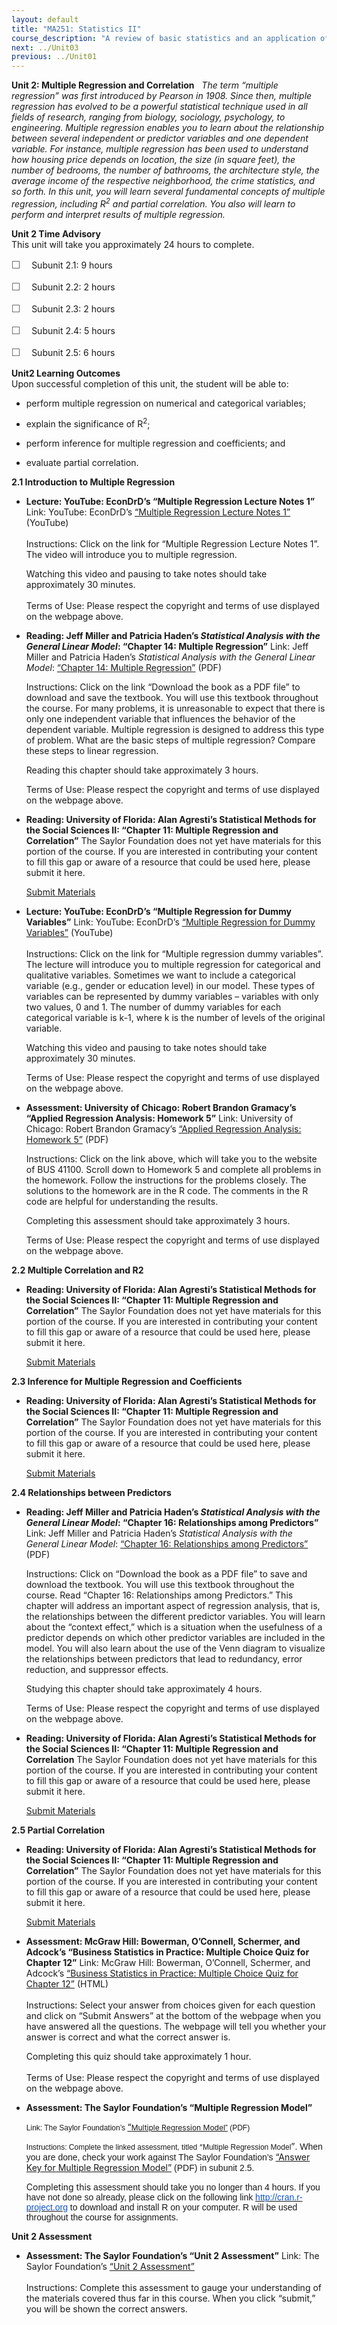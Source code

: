 ```yaml
---
layout: default
title: "MA251: Statistics II"
course_description: "A review of basic statistics and an application of statistical tools and techniques that are routinely used by modern statisticians for building models to analyze complex, multivariate problems."
next: ../Unit03
previous: ../Unit01
---
```

**Unit 2: Multiple Regression and Correlation** <span id="2"></span> 
*The term “multiple regression” was first introduced by Pearson in 1908.
Since then, multiple regression has evolved to be a powerful statistical
technique used in all fields of research, ranging from biology,
sociology, psychology, to engineering. Multiple regression enables you
to learn about the relationship between several independent or predictor
variables and one dependent variable. For instance, multiple regression
has been used to understand how housing price depends on location, the
size (in square feet), the number of bedrooms, the number of bathrooms,
the architecture style, the average income of the respective
neighborhood, the crime statistics, and so forth. In this unit, you will
learn several fundamental concepts of multiple regression, including
R<sup>2</sup> and partial correlation. You also will learn to perform
and interpret results of multiple regression.*

**Unit 2 Time Advisory**  
This unit will take you approximately 24 hours to complete.  
  
 <span dir="LTR"><span
style="color: rgb(85, 85, 85); font-family: 'Myriad Pro', 'Gill Sans', 'Gill Sans MT', Calibri, sans-serif; font-size: 16px; line-height: 21px; text-align: left; -webkit-text-size-adjust: none; ">☐
   </span>Subunit 2.1: 9 hours</span>  
  
 <span dir="LTR"><span
style="color: rgb(85, 85, 85); font-family: 'Myriad Pro', 'Gill Sans', 'Gill Sans MT', Calibri, sans-serif; font-size: 16px; line-height: 21px; text-align: left; -webkit-text-size-adjust: none; ">☐
   </span>Subunit 2.2: 2 hours</span>  
  
 <span dir="LTR"><span
style="color: rgb(85, 85, 85); font-family: 'Myriad Pro', 'Gill Sans', 'Gill Sans MT', Calibri, sans-serif; font-size: 16px; line-height: 21px; text-align: left; -webkit-text-size-adjust: none; ">☐
   </span>Subunit 2.3: 2 hours</span>  
  
 <span dir="LTR"><span
style="color: rgb(85, 85, 85); font-family: 'Myriad Pro', 'Gill Sans', 'Gill Sans MT', Calibri, sans-serif; font-size: 16px; line-height: 21px; text-align: left; -webkit-text-size-adjust: none; ">☐
   </span>Subunit 2.4: 5 hours</span>  
  
 <span dir="LTR"><span
style="color: rgb(85, 85, 85); font-family: 'Myriad Pro', 'Gill Sans', 'Gill Sans MT', Calibri, sans-serif; font-size: 16px; line-height: 21px; text-align: left; -webkit-text-size-adjust: none; ">☐
   </span>Subunit 2.5: 6 hours</span>

**Unit2 Learning Outcomes**  
Upon successful completion of this unit, the student will be able to:  
  
-   perform multiple regression on numerical and categorical variables;

<!-- -->

-   <span dir="LTR">explain the significance of R<sup>2</sup></span>;

<!-- -->

-   perform inference for multiple regression and coefficients; and

<!-- -->

-   evaluate partial correlation.

**2.1 Introduction to Multiple Regression** <span id="2.1"></span> 
-   **Lecture: YouTube: EconDrD’s “Multiple Regression Lecture Notes
    1”**
    Link: YouTube: EconDrD’s [“Multiple Regression Lecture Notes
    1”](http://www.youtube.com/watch?v=nFL-1cg74nA&list=PL6303CF42EE0C3074&index=2)
    (YouTube)  
        
     Instructions: Click on the link for “Multiple Regression Lecture
    Notes 1”. The video will introduce you to multiple regression.  
      
     Watching this video and pausing to take notes should take
    approximately 30 minutes.  
        
     Terms of Use: Please respect the copyright and terms of use
    displayed on the webpage above.

-   **Reading: Jeff Miller and Patricia Haden’s *Statistical Analysis
    with the General Linear Model*: “Chapter 14: Multiple Regression”**
    Link: Jeff Miller and Patricia Haden’s *Statistical Analysis with
    the General Linear Model*: [“Chapter 14: Multiple
    Regression”](http://psy.otago.ac.nz/miller/index.htm#GLMBook)
    (PDF)  
      
     Instructions: Click on the link “Download the book as a PDF file”
    to download and save the textbook. You will use this textbook
    throughout the course. For many problems, it is unreasonable to
    expect that there is only one independent variable that influences
    the behavior of the dependent variable. Multiple regression is
    designed to address this type of problem. What are the basic steps
    of multiple regression? Compare these steps to linear regression.  
      
     Reading this chapter should take approximately 3 hours.  
      
     Terms of Use: Please respect the copyright and terms of use
    displayed on the webpage above.

-   **Reading: University of Florida: Alan Agresti’s Statistical Methods
    for the Social Sciences II: “Chapter 11: Multiple Regression and
    Correlation”**
    The Saylor Foundation does not yet have materials for this portion
    of the course. If you are interested in contributing your content to
    fill this gap or aware of a resource that could be used here, please
    submit it here.

    [Submit Materials](/contribute/)

-   **Lecture: YouTube: EconDrD’s “Multiple Regression for Dummy
    Variables”**
    Link: YouTube: EconDrD’s [“Multiple Regression for Dummy
    Variables”](http://www.youtube.com/watch?v=1RBj8ii39kY&list=PL6303CF42EE0C3074&index=7)
    (YouTube)  
        
     Instructions: Click on the link for “Multiple regression dummy
    variables”. The lecture will introduce you to multiple regression
    for categorical and qualitative variables. Sometimes we want to
    include a categorical variable (e.g., gender or education level) in
    our model. These types of variables can be represented by dummy
    variables – variables with only two values, 0 and 1. The number of
    dummy variables for each categorical variable is k-1, where k is the
    number of levels of the original variable.  
      
     Watching this video and pausing to take notes should take
    approximately 30 minutes.  
      
     Terms of Use: Please respect the copyright and terms of use
    displayed on the webpage above.

-   **Assessment: University of Chicago: Robert Brandon Gramacy’s
    “Applied Regression Analysis: Homework 5”**
    Link: University of Chicago: Robert Brandon Gramacy’s [“Applied
    Regression Analysis: Homework
    5”](http://faculty.chicagobooth.edu/robert.gramacy/teaching.html)
    (PDF)  
      
     Instructions: Click on the link above, which will take you to the
    website of BUS 41100. Scroll down to Homework 5 and complete all
    problems in the homework. Follow the instructions for the problems
    closely. The solutions to the homework are in the R code. The
    comments in the R code are helpful for understanding the results.  
      
     Completing this assessment should take approximately 3 hours.  
      
     Terms of Use: Please respect the copyright and terms of use
    displayed on the webpage above.

**2.2 Multiple Correlation and R2** <span id="2.2"></span> 
-   **Reading: University of Florida: Alan Agresti’s Statistical Methods
    for the Social Sciences II: “Chapter 11: Multiple Regression and
    Correlation”**
    The Saylor Foundation does not yet have materials for this portion
    of the course. If you are interested in contributing your content to
    fill this gap or aware of a resource that could be used here, please
    submit it here.

    [Submit Materials](/contribute/)

**2.3 Inference for Multiple Regression and Coefficients** <span
id="2.3"></span> 
-   **Reading: University of Florida: Alan Agresti’s Statistical Methods
    for the Social Sciences II: “Chapter 11: Multiple Regression and
    Correlation”**
    The Saylor Foundation does not yet have materials for this portion
    of the course. If you are interested in contributing your content to
    fill this gap or aware of a resource that could be used here, please
    submit it here.

    [Submit Materials](/contribute/)

**2.4 Relationships between Predictors** <span id="2.4"></span> 
-   **Reading: Jeff Miller and Patricia Haden’s *Statistical Analysis
    with the General Linear Model*: “Chapter 16: Relationships among
    Predictors”**
    Link: Jeff Miller and Patricia Haden’s *Statistical Analysis with
    the General Linear Model*: [“Chapter 16: Relationships among
    Predictors”](http://psy.otago.ac.nz/miller/index.htm#GLMBook)
    (PDF)  
      
     Instructions: Click on “Download the book as a PDF file” to save
    and download the textbook. You will use this textbook throughout the
    course. Read “Chapter 16: Relationships among Predictors.” This
    chapter will address an important aspect of regression analysis,
    that is, the relationships between the different predictor
    variables. You will learn about the “context effect,” which is a
    situation when the usefulness of a predictor depends on which other
    predictor variables are included in the model. You will also learn
    about the use of the Venn diagram to visualize the relationships
    between predictors that lead to redundancy, error reduction, and
    suppressor effects.   
      
     Studying this chapter should take approximately 4 hours.  
      
     Terms of Use: Please respect the copyright and terms of use
    displayed on the webpage above.

-   **Reading: University of Florida: Alan Agresti’s Statistical Methods
    for the Social Sciences II: “Chapter 11: Multiple Regression and
    Correlation**
    The Saylor Foundation does not yet have materials for this portion
    of the course. If you are interested in contributing your content to
    fill this gap or aware of a resource that could be used here, please
    submit it here.

    [Submit Materials](/contribute/)

**2.5 Partial Correlation** <span id="2.5"></span> 
-   **Reading: University of Florida: Alan Agresti’s Statistical Methods
    for the Social Sciences II: “Chapter 11: Multiple Regression and
    Correlation”**
    The Saylor Foundation does not yet have materials for this portion
    of the course. If you are interested in contributing your content to
    fill this gap or aware of a resource that could be used here, please
    submit it here.

    [Submit Materials](/contribute/)

-   **Assessment: McGraw Hill: Bowerman, O’Connell, Schermer, and
    Adcock’s “Business Statistics in Practice: Multiple Choice Quiz for
    Chapter 12”**
    Link: McGraw Hill: Bowerman, O’Connell, Schermer, and Adcock’s
    [“Business Statistics in Practice: Multiple Choice Quiz for Chapter
    12”](http://highered.mcgraw-hill.com/sites/0070983755/student_view0/chapter12/multiple_choice_quiz.html)
    (HTML)  
        
     Instructions: Select your answer from choices given for each
    question and click on “Submit Answers” at the bottom of the webpage
    when you have answered all the questions. The webpage will tell you
    whether your answer is correct and what the correct answer is.   
      
     Completing this quiz should take approximately 1 hour.  
        
     Terms of Use: Please respect the copyright and terms of use
    displayed on the webpage above.

-   **Assessment: The Saylor Foundation’s “Multiple Regression Model”**

    <span style="font-family: Arial, sans-serif; font-size: 9pt; ">Link:
    The Saylor Foundation’s </span>[“<span
    style="font-size: 9pt;">Multiple Regression
    Model</span>](https://resources.saylor.org/wwwresources/archived/site/wp-content/uploads/2012/08/MA251-Assessment-for-Unit-2.5.FINAL_.pdf)<span
    style="font-size: 9pt; font-family: Arial, sans-serif;">[”](https://resources.saylor.org/wwwresources/archived/site/wp-content/uploads/2012/08/MA251-Assessment-for-Unit-2.5.FINAL_.pdf)
    (PDF)</span>

    <span
    style="font-size: 9pt; font-family: Arial, sans-serif; ">Instructions:<span
    class="apple-converted-space"> C</span></span><span
    style="font-size: 12px;"><span
    style="font-family: Arial, sans-serif;">omplete the linked
    assessment, titled </span>“<span
    style="font-family: Arial, sans-serif;">Multiple Regression
    Model</span></span>”<span style="font-family: Arial, sans-serif;">.
    When you are done, check your work against The Saylor
    Foundation’s </span>[“Answer Key for Multiple Regression
    Model”](https://resources.saylor.org/wwwresources/archived/site/wp-content/uploads/2012/08/MA251-Assessment-AnswerKeyForUnit-2.5.FINAL_.pdf) <span
    style="font-family: Arial, sans-serif;">(PDF) in subunit
    2.5.</span><span class="apple-converted-space"
    style="font-family: Arial, sans-serif; font-size: 10pt;"> </span>

    Completing this<span style="font-family: Arial;"> assessment should
    take you no longer than 4 hours. If you have not done so already,
    please click on the following link </span>[<span
    style="font-family: Arial; color: rgb(17, 85, 204);">http://cran.r-project.org</span>](http://cran.r-project.org/)<span
    style="font-family: Arial;"> to download and install R on your
    computer. R will be used throughout the course for
    assignments.</span>

**Unit 2 Assessment** <span id="2.6"></span> 
-   **Assessment: The Saylor Foundation’s “Unit 2 Assessment”**
    Link: The Saylor Foundation’s [“Unit 2
    Assessment”](http://school.saylor.org/mod/quiz/view.php?id=1319)  
        
     Instructions: Complete this assessment to gauge your understanding
    of the materials covered thus far in this course. When you click
    “submit,” you will be shown the correct answers.


